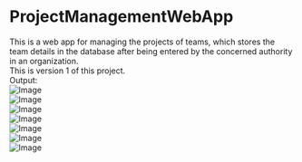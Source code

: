 # ProjectManagementWebApp
This is a web app for managing the projects of teams, which stores the team details in the database after being entered by the concerned authority in an organization.
<br>
This is version 1 of this project.
<br>
Output:
<br>
![Image](https://github.com/user-attachments/assets/2ea8a942-38c2-4121-890d-f07699ca5f77)
<br>
![Image](https://github.com/user-attachments/assets/6f917768-339a-42f6-ba2d-f9bba2ec8ffe)
<br>
![Image](https://github.com/user-attachments/assets/909a073b-7d74-4b69-bc80-4411f4b3c6db)
<br>
![Image](https://github.com/user-attachments/assets/c4e8242e-2af7-4774-bdbb-d2dc3244410b)
<br>
![Image](https://github.com/user-attachments/assets/70af7254-2167-4fc0-a1e7-04406cdd5dcf)
<br>
![Image](https://github.com/user-attachments/assets/1a036879-60e7-4f63-b890-a95aff8a3c12)
<br>
![Image](https://github.com/user-attachments/assets/763ce968-e580-48ed-8aa5-75f246cb8717)
<br>

